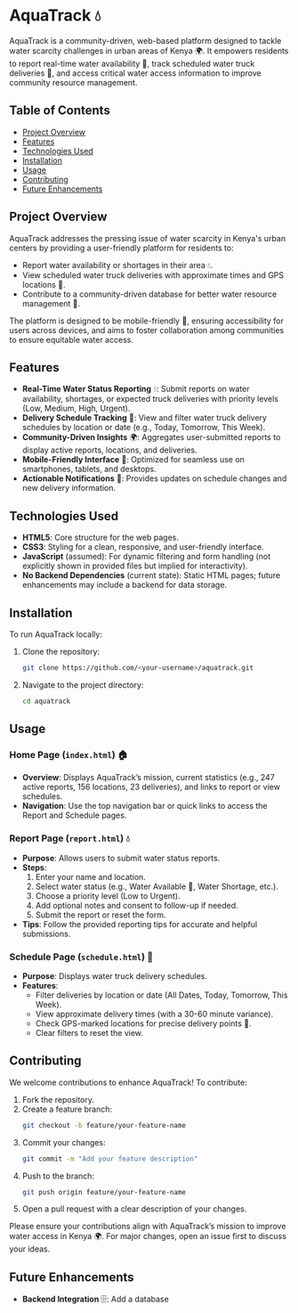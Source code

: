 # AquaTrack 💧



AquaTrack is a community-driven, web-based platform designed to tackle water scarcity challenges in urban areas of Kenya 🌍. It empowers residents to report real-time water availability 🚰, track scheduled water truck deliveries 🚚, and access critical water access information to improve community resource management.

## Table of Contents
- [Project Overview](#project-overview)
- [Features](#features)
- [Technologies Used](#technologies-used)
- [Installation](#installation)
- [Usage](#usage)
- [Contributing](#contributing)
- [Future Enhancements](#future-enhancements)


## Project Overview
AquaTrack addresses the pressing issue of water scarcity in Kenya's urban centers by providing a user-friendly platform for residents to:
- Report water availability or shortages in their area 💧.
- View scheduled water truck deliveries with approximate times and GPS locations 🚚.
- Contribute to a community-driven database for better water resource management 🌊.

The platform is designed to be mobile-friendly 📱, ensuring accessibility for users across devices, and aims to foster collaboration among communities to ensure equitable water access.

## Features
- **Real-Time Water Status Reporting** 💧: Submit reports on water availability, shortages, or expected truck deliveries with priority levels (Low, Medium, High, Urgent).
- **Delivery Schedule Tracking** 🚚: View and filter water truck delivery schedules by location or date (e.g., Today, Tomorrow, This Week).
- **Community-Driven Insights** 🌍: Aggregates user-submitted reports to display active reports, locations, and deliveries.
- **Mobile-Friendly Interface** 📱: Optimized for seamless use on smartphones, tablets, and desktops.
- **Actionable Notifications** 🔔: Provides updates on schedule changes and new delivery information.

## Technologies Used
- **HTML5**: Core structure for the web pages.
- **CSS3**: Styling for a clean, responsive, and user-friendly interface.
- **JavaScript** (assumed): For dynamic filtering and form handling (not explicitly shown in provided files but implied for interactivity).
- **No Backend Dependencies** (current state): Static HTML pages; future enhancements may include a backend for data storage.



## Installation
To run AquaTrack locally:
1. Clone the repository:
   ```bash
   git clone https://github.com/<your-username>/aquatrack.git
   ```
2. Navigate to the project directory:
   ```bash
   cd aquatrack
   ```


## Usage
### Home Page (`index.html`) 🏠
- **Overview**: Displays AquaTrack’s mission, current statistics (e.g., 247 active reports, 156 locations, 23 deliveries), and links to report or view schedules.
- **Navigation**: Use the top navigation bar or quick links to access the Report and Schedule pages.

### Report Page (`report.html`) 💧
- **Purpose**: Allows users to submit water status reports.
- **Steps**:
  1. Enter your name and location.
  2. Select water status (e.g., Water Available 🚰, Water Shortage, etc.).
  3. Choose a priority level (Low to Urgent).
  4. Add optional notes and consent to follow-up if needed.
  5. Submit the report or reset the form.
- **Tips**: Follow the provided reporting tips for accurate and helpful submissions.

### Schedule Page (`schedule.html`) 🚚
- **Purpose**: Displays water truck delivery schedules.
- **Features**:
  - Filter deliveries by location or date (All Dates, Today, Tomorrow, This Week).
  - View approximate delivery times (with a 30-60 minute variance).
  - Check GPS-marked locations for precise delivery points 📍.
  - Clear filters to reset the view.

## Contributing
We welcome contributions to enhance AquaTrack! To contribute:
1. Fork the repository.
2. Create a feature branch:
   ```bash
   git checkout -b feature/your-feature-name
   ```
3. Commit your changes:
   ```bash
   git commit -m "Add your feature description"
   ```
4. Push to the branch:
   ```bash
   git push origin feature/your-feature-name
   ```
5. Open a pull request with a clear description of your changes.

Please ensure your contributions align with AquaTrack’s mission to improve water access in Kenya 🌍. For major changes, open an issue first to discuss your ideas.

## Future Enhancements
- **Backend Integration** 🗄️: Add a database
